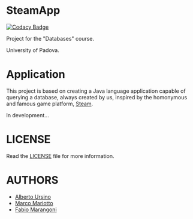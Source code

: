 SteamApp
========

[![Codacy Badge](https://api.codacy.com/project/badge/Grade/66699d08943c49f6bf18cfc9b4d9dfc0)](https://app.codacy.com?utm_source=github.com&utm_medium=referral&utm_content=AlbertoUrsino/SteamApp&utm_campaign=Badge_Grade_Settings)

Project for the "Databases" course.

University of Padova.

Application
============

This project is based on creating a Java language application
capable of querying a database, always created by us, inspired by the homonymous and famous game platform, [Steam](https://store.steampowered.com/). 

In development...

LICENSE
=======

Read the [LICENSE](https://github.com/AlbertoUrsino/SteamApp/blob/master/LICENSE) file for more information.

AUTHORS
======
* [Alberto Ursino](https://github.com/AlbertoUrsino)
* [Marco Mariotto](https://github.com/d-u-d-e)
* [Fabio Marangoni](https://github.com/Fabio-Marangoni)

